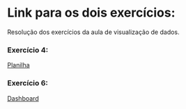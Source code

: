 # Link para os dois exercícios:

Resolução dos exercícios da aula de visualização de dados.
<br>


### Exercício 4:
[Planilha](https://docs.google.com/spreadsheets/d/1ofxlQI71kQy8G3ZWAHwpltL4trVNAjuou_bx3458wE8/edit?usp=sharing)

### Exercício 6:
[Dashboard](https://lookerstudio.google.com/s/k-yaqp6mv-s)